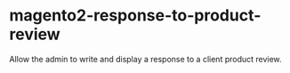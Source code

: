 # magento2-response-to-product-review
Allow the admin to write and display a response to a client product review. 
